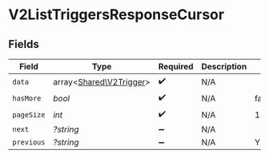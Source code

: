 # V2ListTriggersResponseCursor


## Fields

| Field                                                       | Type                                                        | Required                                                    | Description                                                 | Example                                                     |
| ----------------------------------------------------------- | ----------------------------------------------------------- | ----------------------------------------------------------- | ----------------------------------------------------------- | ----------------------------------------------------------- |
| `data`                                                      | array<[Shared\V2Trigger](../../Models/Shared/V2Trigger.md)> | :heavy_check_mark:                                          | N/A                                                         |                                                             |
| `hasMore`                                                   | *bool*                                                      | :heavy_check_mark:                                          | N/A                                                         | false                                                       |
| `pageSize`                                                  | *int*                                                       | :heavy_check_mark:                                          | N/A                                                         | 15                                                          |
| `next`                                                      | *?string*                                                   | :heavy_minus_sign:                                          | N/A                                                         |                                                             |
| `previous`                                                  | *?string*                                                   | :heavy_minus_sign:                                          | N/A                                                         | YXVsdCBhbmQgYSBtYXhpbXVtIG1heF9yZXN1bHRzLol=                |